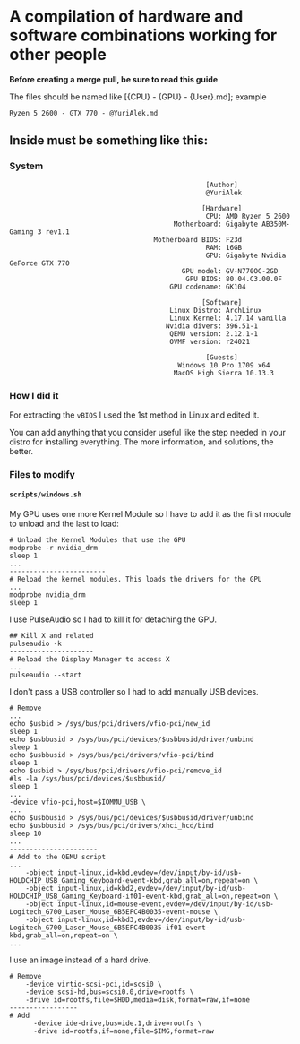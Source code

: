 # A compilation of hardware and software combinations working for other people

**Before creating a merge pull, be sure to read this guide**

The files should be named like [{CPU} - {GPU} - {User}.md]; example
```
Ryzen 5 2600 - GTX 770 - @YuriAlek.md
```

## Inside must be something like this:
### System
```
                                                 [Author]
                                                 @YuriAlek

                                                [Hardware]
                                                 CPU: AMD Ryzen 5 2600
                                         Motherboard: Gigabyte AB350M-Gaming 3 rev1.1
                                    Motherboard BIOS: F23d
                                                 RAM: 16GB
                                                 GPU: Gigabyte Nvidia GeForce GTX 770
                                           GPU model: GV-N770OC-2GD
                                            GPU BIOS: 80.04.C3.00.0F
                                        GPU codename: GK104

                                                [Software]
                                        Linux Distro: ArchLinux
                                        Linux Kernel: 4.17.14 vanilla
                                       Nvidia divers: 396.51-1
                                        QEMU version: 2.12.1-1
                                        OVMF version: r24021

                                                 [Guests]
                                          Windows 10 Pro 1709 x64
                                         MacOS High Sierra 10.13.3
```

### How I did it
For extracting the `vBIOS` I used the 1st method in Linux and edited it.

You can add anything that you consider useful like the step needed in your distro for installing everything. The more information, and solutions, the better.

### Files to modify
#### `scripts/windows.sh`
My GPU uses one more Kernel Module so I have to add it as the first module to unload and the last to load:
```
# Unload the Kernel Modules that use the GPU
modprobe -r nvidia_drm
sleep 1
...
------------------------
# Reload the kernel modules. This loads the drivers for the GPU
...
modprobe nvidia_drm
sleep 1
```

I use PulseAudio so I had to kill it for detaching the GPU.
```
## Kill X and related
pulseaudio -k
---------------------
# Reload the Display Manager to access X
...
pulseaudio --start
```

I don't pass a USB controller so I had to add manually USB devices.
```
# Remove
...
echo $usbid > /sys/bus/pci/drivers/vfio-pci/new_id
sleep 1
echo $usbbusid > /sys/bus/pci/devices/$usbbusid/driver/unbind
sleep 1
echo $usbbusid > /sys/bus/pci/drivers/vfio-pci/bind
sleep 1
echo $usbid > /sys/bus/pci/drivers/vfio-pci/remove_id
#ls -la /sys/bus/pci/devices/$usbbusid/
sleep 1
...
-device vfio-pci,host=$IOMMU_USB \
...
echo $usbbusid > /sys/bus/pci/devices/$usbbusid/driver/unbind
echo $usbbusid > /sys/bus/pci/drivers/xhci_hcd/bind
sleep 10
...
----------------------
# Add to the QEMU script
...
    -object input-linux,id=kbd,evdev=/dev/input/by-id/usb-HOLDCHIP_USB_Gaming_Keyboard-event-kbd,grab_all=on,repeat=on \
    -object input-linux,id=kbd2,evdev=/dev/input/by-id/usb-HOLDCHIP_USB_Gaming_Keyboard-if01-event-kbd,grab_all=on,repeat=on \
    -object input-linux,id=mouse-event,evdev=/dev/input/by-id/usb-Logitech_G700_Laser_Mouse_6B5EFC4B0035-event-mouse \
    -object input-linux,id=kbd3,evdev=/dev/input/by-id/usb-Logitech_G700_Laser_Mouse_6B5EFC4B0035-if01-event-kbd,grab_all=on,repeat=on \
...
```

I use an image instead of a hard drive.
```
# Remove
    -device virtio-scsi-pci,id=scsi0 \
    -device scsi-hd,bus=scsi0.0,drive=rootfs \
    -drive id=rootfs,file=$HDD,media=disk,format=raw,if=none
-----------------
# Add
	  -device ide-drive,bus=ide.1,drive=rootfs \
	  -drive id=rootfs,if=none,file=$IMG,format=raw
```

